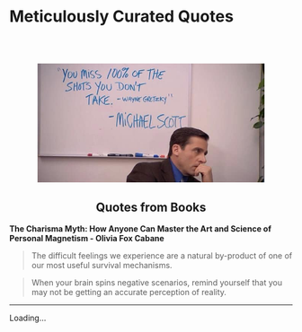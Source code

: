 # Meticulously Curated Quotes

<br/><br/>

<center><img src="/resources/mscott_quote.jpg" width="80%" and height="80%"></center>

<h2 align="center">Quotes from Books</h2>

**The Charisma Myth: How Anyone Can Master the Art and Science of Personal Magnetism - Olivia Fox Cabane**

> The difficult feelings we experience are a natural by-product of one of our most useful survival mechanisms.

> When your brain spins negative scenarios, remind yourself that you may not be getting an accurate perception of reality.

---

Loading...
